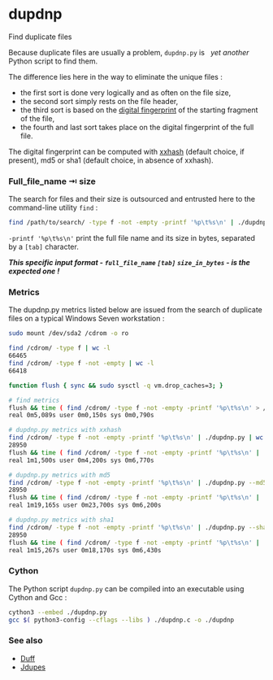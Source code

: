 # dupdnp
Find duplicate files

Because duplicate files are usually a problem, `dupdnp.py` is  &nbsp;&nbsp;*yet another*&nbsp;&nbsp; Python script to find them.

The difference lies here in the way to eliminate the unique files :

* the first sort is done very logically and as often on the file size,
* the second sort simply rests on the file header,
* the third sort is based on the [digital fingerprint](https://en.wikipedia.org/w/index.php?title=Message_digest) of the starting fragment of the file,
* the fourth and last sort takes place on the digital fingerprint of the full file.

The digital fingerprint can be computed with [xxhash](https://github.com/Cyan4973/xxHash) (default choice, if present), md5 or sha1 (default choice, in absence of xxhash).



### Full_file_name &RightArrowBar; size

The search for files and their size is outsourced and entrusted here to the command-line utility `find` :

```bash
find /path/to/search/ -type f -not -empty -printf '%p\t%s\n' | ./dupdnp.py
```

`-printf '%p\t%s\n'` print the full file name and its size in bytes, separated by a `[tab]` character.

***This specific input format - `full_file_name` `[tab]` `size_in_bytes` - is the expected one !***



### Metrics

The dupdnp.py metrics listed below are issued from the search of duplicate files on a typical Windows Seven workstation :
```bash
sudo mount /dev/sda2 /cdrom -o ro

find /cdrom/ -type f | wc -l
66465
find /cdrom/ -type f -not -empty | wc -l
66418

function flush { sync && sudo sysctl -q vm.drop_caches=3; }

# find metrics
flush && time ( find /cdrom/ -type f -not -empty -printf '%p\t%s\n' > /dev/null )
real 0m5,089s user 0m0,150s sys 0m0,790s

# dupdnp.py metrics with xxhash
find /cdrom/ -type f -not -empty -printf '%p\t%s\n' | ./dupdnp.py | wc -l
28950
flush && time ( find /cdrom/ -type f -not -empty -printf '%p\t%s\n' | ./dupdnp.py > /dev/null )
real 1m1,500s user 0m4,200s sys 0m6,770s

# dupdnp.py metrics with md5
find /cdrom/ -type f -not -empty -printf '%p\t%s\n' | ./dupdnp.py --md5 | wc -l
28950
flush && time ( find /cdrom/ -type f -not -empty -printf '%p\t%s\n' | ./dupdnp.py --md5 > /dev/null )
real 1m19,165s user 0m23,700s sys 0m6,200s

# dupdnp.py metrics with sha1
find /cdrom/ -type f -not -empty -printf '%p\t%s\n' | ./dupdnp.py --sha1 | wc -l
28950
flush && time ( find /cdrom/ -type f -not -empty -printf '%p\t%s\n' | ./dupdnp.py --sha1 > /dev/null )
real 1m15,267s user 0m18,170s sys 0m6,430s
```



### Cython

The Python script `dupdnp.py` can be compiled into an executable using Cython and Gcc :
```bash
cython3 --embed ./dupdnp.py
gcc $( python3-config --cflags --libs ) ./dupdnp.c -o ./dupdnp
```



### See also

- [Duff](https://github.com/elmindreda/duff)
- [Jdupes](https://github.com/jbruchon/jdupes)
